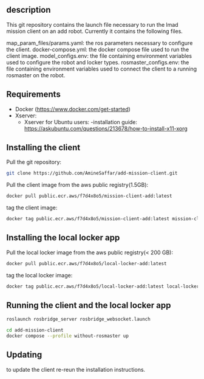 ## description
This git repository contains the launch file necessary to run the lmad mission client on an add robot. Currently it contains the following files.

map_param_files/params.yaml: the ros parameters necessary to configure the client.
docker-compose.yml: the docker compose file used to run the client image.
model_configs.env: the file containing environment variables used to configure the robot and locker types.
rosmaster_configs.env: the file containing environment variables used to connect the client to a running rosmaster on the robot.

## Requirements
- Docker (https://www.docker.com/get-started)
- Xserver:
    - Xserver for Ubuntu users:
        -installation guide: https://askubuntu.com/questions/213678/how-to-install-x11-xorg

## Installing the client
Pull the git repository:

```bash
git clone https://github.com/AmineSaffar/add-mission-client.git
```

Pull the client image from the aws public registry(1.5GB):

```bash
docker pull public.ecr.aws/f7d4x8o5/mission-client-add:latest
```

tag the client image:

```bash
docker tag public.ecr.aws/f7d4x8o5/mission-client-add:latest mission-client-add:latest 
```

## Installing the local locker app
Pull the local locker image from the aws public registry(< 200 GB):

```bash
docker pull public.ecr.aws/f7d4x8o5/local-locker-add:latest
```

tag the local locker image:

```bash
docker tag public.ecr.aws/f7d4x8o5/local-locker-add:latest local-locker-add:latest
```

## Running the client and the local locker app
```bash
roslaunch rosbridge_server rosbridge_websocket.launch
```

```bash
cd add-mission-client
docker compose --profile without-rosmaster up
```

## Updating
to update the client re-reun the installation instructions.

